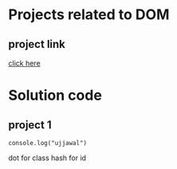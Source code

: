 # Projects related to DOM 


## project link
[click here](https://stackblitz.com/edit/dom-project-chaiaurcode?file=index.html)

# Solution code


## project 1 

```javascirpt
console.log("ujjawal") 
```

dot for class
hash for id 